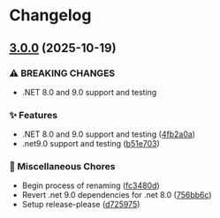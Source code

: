 # Changelog

## [3.0.0](https://github.com/jcamp-code/RazorLight/compare/v2.3.1...v3.0.0) (2025-10-19)


### ⚠ BREAKING CHANGES

* .NET 8.0 and 9.0 support and testing

### ✨ Features

* .NET 8.0 and 9.0 support and testing ([4fb2a0a](https://github.com/jcamp-code/RazorLight/commit/4fb2a0acf95806810f8ff5f9ff1a50c705107662))
* .net9.0 support and testing ([b51e703](https://github.com/jcamp-code/RazorLight/commit/b51e703c26ace597f16951dea3f2b44e8117a322))


### 🏡 Miscellaneous Chores

* Begin process of renaming ([fc3480d](https://github.com/jcamp-code/RazorLight/commit/fc3480ddac727be10512f5c693ced7cdded3c1e2))
* Revert .net 9.0 dependencies for .net 8.0 ([756bb6c](https://github.com/jcamp-code/RazorLight/commit/756bb6c953717ad7832296aa50c089afca53adf3))
* Setup release-please ([d725975](https://github.com/jcamp-code/RazorLight/commit/d72597553b67ec54569846f54b480f6e7a70e210))
